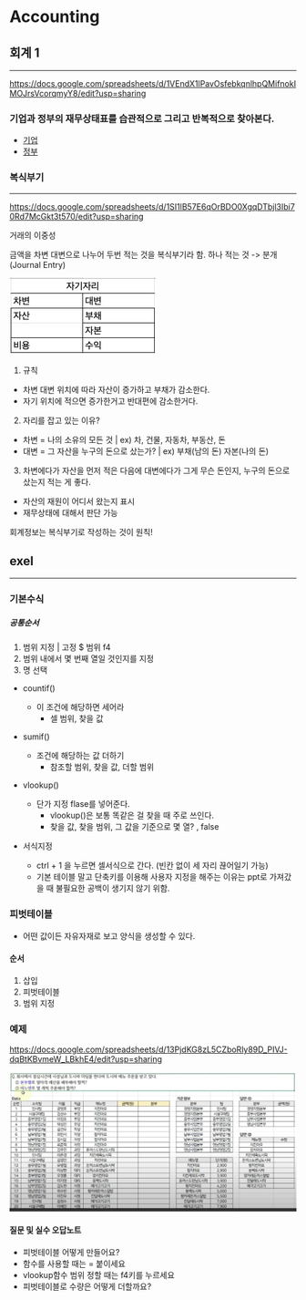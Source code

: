 # Accounting

## 회계 1

---

https://docs.google.com/spreadsheets/d/1VEndX1lPavOsfebkqnlhpQMifnokIMOJrsVcorqmyY8/edit?usp=sharing

### 기업과 정부의 재무상태표를 습관적으로 그리고 반복적으로 찾아본다.

- [기업](http://dart.fss.or.kr/)
- [정부](http://www.alio.go.kr/home.do)

### 복식부기

---

https://docs.google.com/spreadsheets/d/1SI1lB57E6qOrBDO0XgqDTbjl3Ibi70Rd7McGkt3t570/edit?usp=sharing

거래의 이중성

금액을 차변 대변으로 나누어 두번 적는 것을 복식부기라 함.
하나 적는 것 -> 분개(Journal Entry)

![demo](./screenshot/space.png)

1. 규칙

- 차변 대변 위치에 따라 자산이 증가하고 부채가 감소한다.
- 자기 위치에 적으면 증가한거고 반대편에 감소한거다.

2. 자리를 잡고 있는 이유?

- 차변 = 나의 소유의 모든 것 | ex) 차, 건물, 자동차, 부동산, 돈
- 대변 = 그 자산을 누구의 돈으로 샀는가? | ex) 부채(남의 돈) 자본(나의 돈)

3. 차변에다가 자산을 먼저 적은 다음에 대변에다가 그게 무슨 돈인지, 누구의 돈으로 샀는지 적는 게 좋다.

- 자산의 재원이 어디서 왔는지 표시
- 재무상태에 대해서 판단 가능

회계정보는 복식부기로 작성하는 것이 원칙!

## exel

---

### 기본수식

##### 공통순서

1. 범위 지정 | 고정 $ 범위 f4
2. 범위 내에서 몇 번째 열일 것인지를 지정
3. 명 선택

- countif()

  - 이 조건에 해당하면 세어라
    - 셀 범위, 찾을 값

- sumif()

  - 조건에 해당하는 값 더하기
    - 참조할 범위, 찾을 값, 더할 범위

- vlookup()

  - 단가 지정 flase를 넣어준다.
    - vlookup()은 보통 똑같은 걸 찾을 때 주로 쓰인다.
    - 찾을 값, 찾을 범위, 그 값을 기준으로 몇 열? , false

- 서식지정
  - ctrl + 1 을 누르면 셀서식으로 간다. (빈칸 없이 세 자리 끊어일기 가능)
  - 기본 테이블 말고 단축키를 이용해 사용자 지정을 해주는 이유는 ppt로 가져갔을 때 불필요한 공백이 생기지 않기 위함.

### 피벗테이블

- 어떤 값이든 자유자재로 보고 양식을 생성할 수 있다.

#### 순서

1.  삽입
2.  피벗테이블
3.  범위 지정

### 예제

https://docs.google.com/spreadsheets/d/13PjdKG8zL5CZboRly89D_PIVJ-dqBtKBvmeW_LBkhE4/edit?usp=sharing

![demo](./screenshot/ex01.png)

#### 질문 및 실수 오답노트

- 피벗테이블 어떻게 만들어요?
- 함수를 사용할 때는 = 붙이세요
- vlookup함수 범위 정할 때는 f4키를 누르세요
- 피벗테이블로 수량은 어떻게 더할까요?
